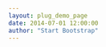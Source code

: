 ```yaml
---
layout: plug_demo_page
date: 2014-07-01 12:00:00
author: "Start Bootstrap"
---
```

<div id="sortable">
</div>
 <script>
	  $(function () {
			var mockData = {
				sortJsonData : [{
						primaryKey:1524,
						index:1,
						key : "COD1",
						isActiveFlag : false,
						value : "item 1"
					}, {
						primaryKey:1525,
						index:3,
						key : "COD2",
						isActiveFlag : true,
						value : "item 2"
					}, {
						primaryKey:1526,
						index:5,
						key : "COD3",
						isActiveFlag : false,
						value : "item 3"
					}, {
						primaryKey:1527,
						index:2,
						key : "COD4",
						isActiveFlag : true,
						value : "item 4"
					},
					{
						primaryKey:1528,
						index:6,
						key : "COD5",
						isActiveFlag : true,
						value : "item 5"
					},
					{
						primaryKey:1529,
						index:7,
						key : "COD6",
						isActiveFlag : false,
						value : "item 6"
					}, {
						primaryKey:1530,
						index:8,
						key : "COD7",
						isActiveFlag : true,
						value : "item 7"
					}, {
						primaryKey:1531,
						index:4,
						key : "COD8",
						isActiveFlag : true,
						value : "item 8"
					}, {
						primaryKey:1532,
						index:9,
						key : "COD9",
						isActiveFlag : false,
						value : "item 9"
					},
					{
						primaryKey:1533,
						index:10,
						key : "COD10",
						isActiveFlag : true,
						value : "item 10"
					}
				]
			};
			var sortObj = $("#sortable").jSortable(mockData);
			//set submit callback function
			sortObj.jSortable("SubmitCallback", function () {
				var str = "";
				var obj = sortObj.jSortable("ModelData");
				$.each(obj.sortJsonData, function (i, v) {
					str += "#" +v.index+ ";ID:" + v.id + ";status:" + v.isActiveFlag + ";(key: "+ v.key +", value: " + v.value + ").\n ";
				});
				alert(str);
			});
			sortObj.jSortable("DeleteCallBack", function (selectItems) {
				return true;
			});
		});
  </script>